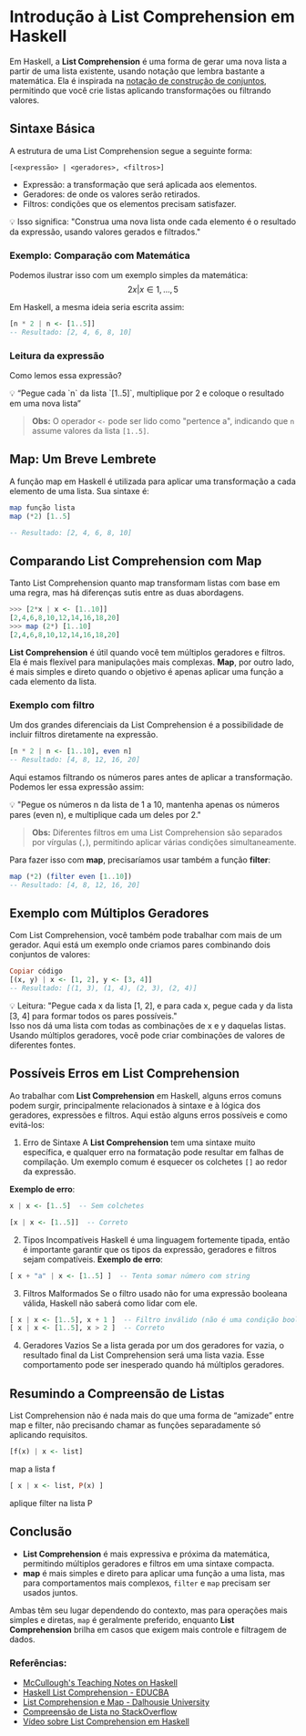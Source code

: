 # Introdução à List Comprehension em Haskell

Em Haskell, a **List Comprehension** é uma forma de gerar uma nova lista a partir de uma lista existente, usando notação que lembra bastante a matemática. Ela é inspirada na [notação de construção de conjuntos](https://en.wikipedia.org/wiki/Set-builder_notation), permitindo que você crie listas aplicando transformações ou filtrando valores.

## Sintaxe Básica
A estrutura de uma List Comprehension segue a seguinte forma:
```
[<expressão> | <geradores>, <filtros>]
```
 - Expressão: a transformação que será aplicada aos elementos.
 - Geradores: de onde os valores serão retirados.
 - Filtros: condições que os elementos precisam satisfazer.
<aside>
💡 Isso significa: "Construa uma nova lista onde cada elemento é o resultado da expressão, usando valores gerados e filtrados."
 </aside>
 
### Exemplo: Comparação com Matemática
Podemos ilustrar isso com um exemplo simples da matemática:
$$
 { 2x | x ∈ {1, … , 5}}
$$

Em Haskell, a mesma ideia seria escrita assim:
```haskell
[n * 2 | n <- [1..5]]
-- Resultado: [2, 4, 6, 8, 10]
```
### Leitura da expressão
Como lemos essa expressão?
<aside>
💡  “Pegue cada `n` da lista `[1..5]`, multiplique por 2 e coloque o resultado em uma nova lista”
</aside>

  > **Obs:** O operador `<-` pode ser lido como "pertence a", indicando que `n` assume valores da lista `[1..5]`.

## Map: Um Breve Lembrete
A função map em Haskell é utilizada para aplicar uma transformação a cada elemento de uma lista. Sua sintaxe é:
```haskell
map função lista
map (*2) [1..5]

-- Resultado: [2, 4, 6, 8, 10]
```

## Comparando **List Comprehension** com **Map**
Tanto List Comprehension quanto map transformam listas com base em uma regra, mas há diferenças sutis entre as duas abordagens.

```haskell
>>> [2*x | x <- [1..10]]
[2,4,6,8,10,12,14,16,18,20]
>>> map (2*) [1..10]
[2,4,6,8,10,12,14,16,18,20]
```

**List Comprehension** é útil quando você tem múltiplos geradores e filtros. Ela é mais flexível para manipulações mais complexas. **Map**, por outro lado, é mais simples e direto quando o objetivo é apenas aplicar uma função a cada elemento da lista.

### Exemplo com filtro
Um dos grandes diferenciais da List Comprehension é a possibilidade de incluir filtros diretamente na expressão.
```haskell
[n * 2 | n <- [1..10], even n]
-- Resultado: [4, 8, 12, 16, 20]
```
Aqui estamos filtrando os números pares antes de aplicar a transformação. Podemos ler essa expressão assim:
<aside>
💡  "Pegue os números n da lista de 1 a 10, mantenha apenas os números pares (even n), e multiplique cada um deles por 2."
</aside>

  > **Obs:** Diferentes filtros em uma List Comprehension são separados por vírgulas (`,`), permitindo aplicar várias condições simultaneamente.

Para fazer isso com **map**, precisaríamos usar também a função **filter**:

```haskell
map (*2) (filter even [1..10])
-- Resultado: [4, 8, 12, 16, 20]
```
## Exemplo com Múltiplos Geradores
Com List Comprehension, você também pode trabalhar com mais de um gerador. Aqui está um exemplo onde criamos pares combinando dois conjuntos de valores:

```haskell
Copiar código
[(x, y) | x <- [1, 2], y <- [3, 4]]
-- Resultado: [(1, 3), (1, 4), (2, 3), (2, 4)]
```
<aside>
💡 Leitura: "Pegue cada x da lista [1, 2], e para cada x, pegue cada y da lista [3, 4] para formar todos os pares possíveis."
</aside>
Isso nos dá uma lista com todas as combinações de x e y daquelas listas. Usando múltiplos geradores, você pode criar combinações de valores de diferentes fontes.

## Possíveis Erros em List Comprehension

Ao trabalhar com **List Comprehension** em Haskell, alguns erros comuns podem surgir, principalmente relacionados à sintaxe e à lógica dos geradores, expressões e filtros. Aqui estão alguns erros possíveis e como evitá-los:

 1. Erro de Sintaxe
A **List Comprehension** tem uma sintaxe muito específica, e qualquer erro na formatação pode resultar em falhas de compilação. Um exemplo comum é esquecer os colchetes `[]` ao redor da expressão.

**Exemplo de erro**:
```haskell
x | x <- [1..5]  -- Sem colchetes

[x | x <- [1..5]]  -- Correto
```
 2. Tipos Incompatíveis
Haskell é uma linguagem fortemente tipada, então é importante garantir que os tipos da expressão, geradores e filtros sejam compatíveis. 
**Exemplo de erro**:
```haskell
[ x + "a" | x <- [1..5] ]  -- Tenta somar número com string
```
 3. Filtros Malformados
Se o filtro usado não for uma expressão booleana válida, Haskell não saberá como lidar com ele.
```haskell
[ x | x <- [1..5], x + 1 ]  -- Filtro inválido (não é uma condição booleana)
[ x | x <- [1..5], x > 2 ]  -- Correto
```
 4. Geradores Vazios
Se a lista gerada por um dos geradores for vazia, o resultado final da List Comprehension será uma lista vazia. Esse comportamento pode ser inesperado quando há múltiplos geradores.

## Resumindo a Compreensão de Listas

List Comprehension não é nada mais do que uma forma de “amizade” entre map e filter, não precisando chamar as funções separadamente só aplicando requisitos.

```haskell
[f(x) | x <- list]
```
map a lista f 

```haskell
[ x | x <- list, P(x) ]
```
aplique filter na lista P

## Conclusão

- **List Comprehension** é mais expressiva e próxima da matemática, permitindo múltiplos geradores e filtros em uma sintaxe compacta.
- **map** é mais simples e direto para aplicar uma função a uma lista, mas para comportamentos mais complexos, `filter` e `map` precisam ser usados juntos.

Ambas têm seu lugar dependendo do contexto, mas para operações mais simples e diretas, `map` é geralmente preferido, enquanto **List Comprehension** brilha em casos que exigem mais controle e filtragem de dados.

### Referências:

- [McCullough's Teaching Notes on Haskell](http://www2.math.ou.edu/~dmccullough/teaching/f06-6833/haskell/map_filter.pdf)  
- [Haskell List Comprehension - EDUCBA](https://www.educba.com/haskell-list-comprehension/)  
- [List Comprehension e Map - Dalhousie University](https://web.cs.dal.ca/~nzeh/Teaching/3137/haskell/standard_containers/list_comprehensions/map/)  
- [Compreensão de Lista no StackOverflow](https://pt.stackoverflow.com/questions/513808/o-que-%C3%A9-compreens%C3%A3o-de-lista-estrutura-de-controle-loop)  
- [Vídeo sobre List Comprehension em Haskell](https://www.youtube.com/watch?v=oq7-RPLp3sI)
